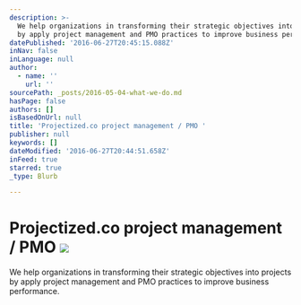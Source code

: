 ```yaml
---
description: >-
  We help organizations in transforming their strategic objectives into projects
  by apply project management and PMO practices to improve business performance.
datePublished: '2016-06-27T20:45:15.088Z'
inNav: false
inLanguage: null
author:
  - name: ''
    url: ''
sourcePath: _posts/2016-05-04-what-we-do.md
hasPage: false
authors: []
isBasedOnUrl: null
title: 'Projectized.co project management / PMO '
publisher: null
keywords: []
dateModified: '2016-06-27T20:44:51.658Z'
inFeed: true
starred: true
_type: Blurb

---
```

# Projectized.co project management / PMO ![](https://imgflo.herokuapp.com/graph/vahj1ThiexotieMo/3a189f2b56694dd8bc30d37be6e83336/croprotate.png?cropheight=2225&cropwidth=2498&degrees=0&input=https%3A%2F%2Fthe-grid-user-content.s3-us-west-2.amazonaws.com%2F1f745b74-6c56-4442-8c9d-09f0f874e06c.png&x=30&y=0)

We help organizations in transforming their strategic objectives into projects by apply project management and PMO practices to improve business performance.